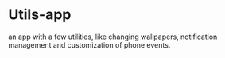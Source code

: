 # Utils-app
an app with a few utilities, like changing wallpapers, notification management and customization of phone events.
